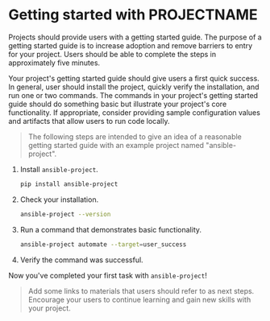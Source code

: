 # Getting started with PROJECTNAME

Projects should provide users with a getting started guide.
The purpose of a getting started guide is to increase adoption and remove barriers to entry for your project.
Users should be able to complete the steps in approximately five minutes.

Your project's getting started guide should give users a first quick success.
In general, user should install the project, quickly verify the installation, and run one or two commands.
The commands in your project's getting started guide should do something basic but illustrate your project's core functionality.
If appropriate, consider providing sample configuration values and artifacts that allow users to run code locally.

> The following steps are intended to give an idea of a reasonable getting started guide with an example project named "ansible-project".

1. Install `ansible-project`.

   ```bash
   pip install ansible-project
   ```

2. Check your installation.

   ```bash
   ansible-project --version
   ```

3. Run a command that demonstrates basic functionality.

   ```bash
   ansible-project automate --target=user_success
   ```

4. Verify the command was successful.

Now you've completed your first task with `ansible-project`!

> Add some links to materials that users should refer to as next steps.
> Encourage your users to continue learning and gain new skills with your project.
